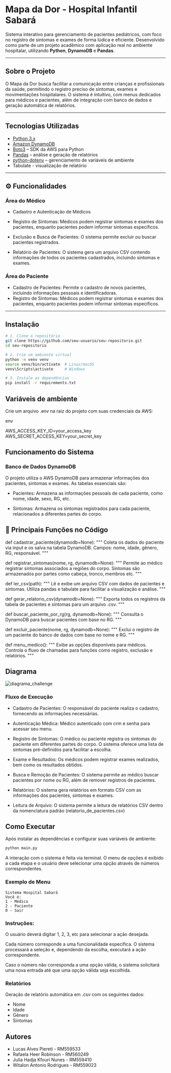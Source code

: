 # Mapa da Dor - Hospital Infantil Sabará

Sistema interativo para gerenciamento de pacientes pediátricos, com foco no registro de sintomas e exames de forma lúdica e eficiente. Desenvolvido como parte de um projeto acadêmico com aplicação real no ambiente hospitalar, utilizando **Python**, **DynamoDB** e **Pandas**.

---

## Sobre o Projeto

O Mapa da Dor busca facilitar a comunicação entre crianças e profissionais da saúde, permitindo o registro preciso de sintomas, exames e movimentações hospitalares. O sistema é intuitivo, com menus dedicados para médicos e pacientes, além de integração com banco de dados e geração automática de relatórios.

---

## Tecnologias Utilizadas

- [Python 3.x](https://www.python.org/)
- [Amazon DynamoDB](https://aws.amazon.com/dynamodb/)
- [Boto3](https://boto3.amazonaws.com/v1/documentation/api/latest/index.html) – SDK da AWS para Python
- [Pandas](https://pandas.pydata.org/) – análise e geração de relatórios
- [python-dotenv](https://pypi.org/project/python-dotenv/) – gerenciamento de variáveis de ambiente
- Tabulate - visualização de relatório

---

## ⚙️ Funcionalidades

### Área do Médico
- Cadastro e Autenticação de Médicos
  
- Registro de Sintomas: Médicos podem registrar sintomas e exames dos pacientes, enquanto pacientes podem informar sintomas específicos.

- Exclusão e Busca de Pacientes: O sistema permite excluir ou buscar pacientes registrados.

- Relatório de Pacientes: O sistema gera um arquivo CSV contendo informações de todos os pacientes cadastrados, incluindo sintomas e exames.

### Área do Paciente
- Cadastro de Pacientes: Permite o cadastro de novos pacientes, incluindo informações pessoais e identificadoras.
- Registro de Sintomas: Médicos podem registrar sintomas e exames dos pacientes, enquanto pacientes podem informar sintomas específicos.

---

## Instalação

```bash
# 1. Clone o repositório
git clone https://github.com/seu-usuario/seu-repositorio.git
cd seu-repositorio

# 2. Crie um ambiente virtual
python -m venv venv
source venv/bin/activate  # Linux/macOS
venv\Scripts\activate     # Windows

# 3. Instale as dependências
pip install -r requirements.txt
```

## Variáveis de ambiente
Crie um arquivo .env na raiz do projeto com suas credenciais da AWS:

env

AWS_ACCESS_KEY_ID=your_access_key
AWS_SECRET_ACCESS_KEY=your_secret_key

## Funcionamento do Sistema
### Banco de Dados DynamoDB
O projeto utiliza o AWS DynamoDB para armazenar informações dos pacientes, sintomas e exames. As tabelas essenciais são:

- Pacientes: Armazena as informações pessoais de cada paciente, como nome, idade, sexo, RG, etc.

- Sintomas: Armazena os sintomas registrados para cada paciente, relacionados a diferentes partes do corpo.

## 🧠 Principais Funções no Código
def cadastrar_paciente(dynamodb=None):
    """
    Coleta os dados do paciente via input e os salva na tabela DynamoDB.
    Campos: nome, idade, gênero, RG, responsável.
    """

def registrar_sintomas(nome, rg, dynamodb=None):
    """
    Permite ao médico registrar sintomas associados a regiões do corpo.
    Sintomas são armazenados por partes como cabeça, tronco, membros etc.
    """

def ler_csv(path):
    """
    Lê e exibe um arquivo CSV com dados de pacientes e sintomas.
    Utiliza pandas e tabulate para facilitar a visualização e análise.
    """

def gerar_relatorio_csv(dynamodb=None):
    """
    Exporta todos os registros da tabela de pacientes e sintomas para um arquivo .csv.
    """

def buscar_paciente_por_rg(rg, dynamodb=None):
    """
    Consulta o DynamoDB para buscar pacientes com base no RG.
    """

def excluir_paciente(nome, rg, dynamodb=None):
    """
    Exclui o registro de um paciente do banco de dados com base no nome e RG.
    """

def menu_medico():
    """
    Exibe as opções disponíveis para médicos.
    Controla o fluxo de chamadas para funções como registro, exclusão e relatórios.
    """

## Diagrama
![diagrama_challenge](https://github.com/user-attachments/assets/e47e1ec6-571d-4506-b97e-4d0bc2ef309f)




### Fluxo de Execução
- Cadastro de Pacientes: O responsável do paciente realiza o cadastro, fornecendo as informações necessárias.

- Autenticação Médica: Médico autenticado com crm e senha para acessar seu menu.

- Registro de Sintomas: O médico ou paciente registra os sintomas do paciente em diferentes partes do corpo. O sistema oferece uma lista de sintomas pré-definidos para facilitar a escolha.

- Exame e Resultados: Os médicos podem registrar exames realizados, bem como os resultados obtidos.

- Busca e Remoção de Pacientes: O sistema permite ao médico buscar pacientes por nome ou RG, além de remover registros de pacientes.

- Relatórios: O sistema gera relatórios em formato CSV com as informações dos pacientes, sintomas e exames.

- Leitura de Arquivo: O sistema permite a leitura de relatórios CSV dentro da nomenclatura padrão (relatorio_de_pacientes.csv)

## Como Executar

Após instalar as dependências e configurar suas variáveis de ambiente:

```bash
python main.py
```
A interação com o sistema é feita via terminal. O menu de opções é exibido a cada etapa e o usuário deve selecionar uma opção através de números correspondentes.

### Exemplo de Menu
```
Sistema Hospital Sabará
Você é:
1 - Médico
2 - Paciente
0 - Sair
```

### Instruções:
O usuário deverá digitar 1, 2, 3, etc para selecionar a ação desejada.

Cada número corresponde a uma funcionalidade específica. O sistema processará a seleção e, dependendo da escolha, executará a ação correspondente.

Caso o número não corresponda a uma opção válida, o sistema solicitará uma nova entrada até que uma opção válida seja escolhida.

### Relatórios

Geração de relatório automática em .csv com os seguintes dados:

- Nome
- Idade
- Gênero
- Sintomas

## Autores
- Lucas Alves Piereti - RM559533
- Rafaela Heer Robinson - RM560249
- Julia Hadja Kfouri Nunes - RM559410
- Witalon Antonio Rodrigues - RM559023
